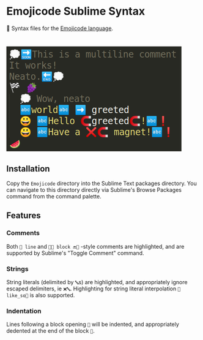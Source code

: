 # Emojicode Sublime Syntax
:grapes: Syntax files for the [Emojicode language](http://www.emojicode.org/).
# 
![emojicode_syntax](demo.png)

## Installation
Copy the `Emojicode` directory into the Sublime Text packages directory.
You can navigate to this directory directly via Sublime's Browse Packages command from the command palette.

## Features

### Comments
Both `💭 line` and `💭🔜 block 🔚💭` -style comments are highlighted, and are supported by Sublime's "Toggle Comment" command.

### Strings
String literals (delimited by `🔤`s) are highlighted, and appropriately ignore escaped delimiters, ie `❌🔤`.
Highlighting for string literal interpolation `🧲like_so🧲` is also supported.

### Indentation
Lines following a block opening `🍇` will be indented, and appropriately dedented at the end of the block `🍉`.
